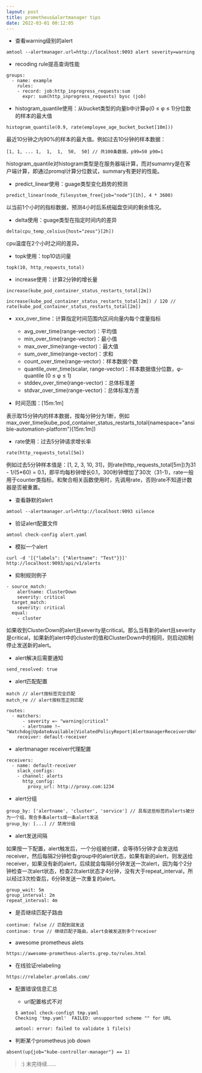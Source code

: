 ```yaml
---
layout: post
title: prometheus&alertmanager tips
date: 2022-03-01 00:12:05
---
```


- 查看warning级别的alert

```
amtool --alertmanager.url=http://localhost:9093 alert severity=warning
```

- recoding rule提高查询性能

```
groups:
  - name: example
    rules:
    - record: job:http_inprogress_requests:sum
      expr: sum(http_inprogress_requests) bysc (job)
```

- histogram_quantile使用：从bucket类型的向量b中计算φ(0 ≤ φ ≤ 1)分位数的样本的最大值

```
histogram_quantile(0.9, rate(employee_age_bucket_bucket[10m]))
```

最近10分钟之内90%的样本的最大值。例如过去10分钟的样本数据：

```
[1, 1, ... 1,  1,  1,  50,  50] // 共100条数据，p99=50 p90=1
```

histogram_quantile对histogram类型是在服务器端计算，而对sumamry是在客户端计算，即通过promql计算分位数试，summary有更好的性能。

- predict_linear使用：guage类型变化趋势的预测

```
predict_linear(node_filesystem_free{job="node"}[1h], 4 * 3600)
```

以当前1个小时的指标数据，预测4小时后系统磁盘空间的剩余情况。

- delta使用：guage类型在指定时间内的差异

```
delta(cpu_temp_celsius{host="zeus"}[2h])
```

cpu温度在2个小时之间的差异。

- topk使用：top10访问量

```
topk(10, http_requests_total)
```

- increase使用：计算2分钟的增长量

```
increase(kube_pod_container_status_restarts_total[2m])

increase(kube_pod_container_status_restarts_total[2m]) / 120 // rate(kube_pod_container_status_restarts_total[2m])
```

- xxx_over_time：计算指定时间范围内区间向量内每个度量指标

  - avg_over_time(range-vector)：平均值
  - min_over_time(range-vector)：最小值
  - max_over_time(range-vector)：最大值
  - sum_over_time(range-vector)：求和
  - count_over_time(range-vector)：样本数据个数
  - quantile_over_time(scalar, range-vector)：样本数据值分位数，φ-quantile (0 ≤ φ ≤ 1)
  - stddev_over_time(range-vector)：总体标准差
  - stdvar_over_time(range-vector)：总体标准方差

- 时间范围：[15m:1m]

表示取15分钟内的样本数据，按每分钟分为1断，例如max_over_time(kube_pod_container_status_restarts_total{namespace="ansible-automation-platform"}[15m:1m])

- rate使用：过去5分钟请求增长率

```
rate(http_requests_total[5m])
```

例如过去5分钟样本值是：[1, 2, 3, 10, 31]，则rate(http_requests_total[5m])为31 - 1/(5*60) = 0.1，即平均每秒钟增长0.1，300秒钟增加了30次（31-1)，rate一般用于counter类指标。和聚合相关函数使用时，先调用rate，否则rate不知道计数器是否被重置。

- 查看静默的alert

```
amtool --alertmanager.url=http://localhost:9093 silence
```

- 验证alert配置文件

```
amtool check-config alert.yaml
```

- 模拟一个alert

```
curl -d '[{"labels": {"Alertname": "Test"}}]' http://localhost:9093/api/v1/alerts
```

- 抑制规则例子

```
- source_match:
    alertname: ClusterDown
    severity: critical
  target_match:
    severity: critical
  equal:
    - cluster
```

如果收到ClusterDown的alert且severity是critical。那么当有新的alert且severity是critical，如果新的alert中的cluster的值和ClusterDown中的相同，则启动抑制停止发送新的alert。

- alert解决后需要通知

```
send_resolved: true
```

- alert匹配配置

```
match // alert按标签完全匹配
match_re // alert按标签正则匹配

routes:
  - matchers:
      - severity =~ "warning|critical"
      - alertname !~ "Watchdog|UpdateAvailable|ViolatedPolicyReport|AlertmanagerReceiversNotConfigured"
    receiver: default-receiver
```

- alertmanager receiver代理配置

```
receivers:
  - name: default-receiver
    slack_configs:
    - channel: alerts
      http_config:
        proxy_url: http://proxy.com:1234
```

- alert分组

```
group_by: ['alertname', 'cluster', 'service'] // 具有这些标签的alerts被分为一个组，聚合多条alerts成一条alert发送
group_by: [...] // 禁用分组
```

- alert发送间隔

如果按一下配置，alert触发后，一个分组被创建，会等待5分钟才会发送给receiver，然后每隔2分钟检查group中的alert状态，如果有新的alert，则发送给receiver，如果没有新的alert，后续就会每隔6分钟发送一次alert，因为每个2分钟检查一次alert状态，检查2次alert状态才4分钟，没有大于repeat_interval，所以经过3次检查后，6分钟发送一次重复的alert。

```
group_wait: 5m
group_interval: 2m
repeat_interval: 4m
```

- 是否继续匹配子路由

```
continue: false // 匹配到就发送
continue: true // 继续匹配子路由，alert会被发送到多个receiver
```

- awesome prometheus alets

```
https://awesome-prometheus-alerts.grep.to/rules.html
```

- 在线验证relabeling

```
https://relabeler.promlabs.com/
```

- 配置错误信息汇总

  - url配置格式不对
  ```
  $ amtool check-configt tmp.yaml
  Checking 'tmp.yaml'  FAILED: unsupported scheme "" for URL

  amtool: error: failed to validate 1 file(s)

  ```

- 判断某个prometheus job down

```
absent(up{job="kube-controller-manager"} == 1)
```

> :) 未完待续......

